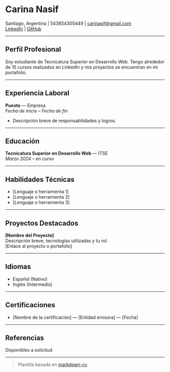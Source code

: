 # Carina Nasif

Santiago, Argentina | 543854305449 | carinasif@gmail.com  
[LinkedIn](https://www.linkedin.com/in/carinaalejandranasif) | [GitHub](https://github.com/Cary40)

---

## Perfil Profesional

Soy estudiante de Tecnicatura Superior en Desarrollo Web. Tengo alrededor de 15 cursos realizados en LinkedIn y mis proyectos se encuentran en mi portafolio.

---

## Experiencia Laboral

**Puesto** — Empresa  
_Fecha de inicio – Fecha de fin_  
- Descripción breve de responsabilidades y logros.

---

## Educación

**Tecnicatura Superior en Desarrollo Web** — ITSE  
_Marzo 2024 – en curso_

---

## Habilidades Técnicas

- [Lenguaje o herramienta 1]
- [Lenguaje o herramienta 2]
- [Lenguaje o herramienta 3]

---

## Proyectos Destacados

**[Nombre del Proyecto]**  
Descripción breve, tecnologías utilizadas y tu rol.  
[Enlace al proyecto o portafolio]

---

## Idiomas

- Español (Nativo)
- Inglés (Intermedio)

---

## Certificaciones

- [Nombre de la certificación] — [Entidad emisora] — [Fecha]

---

## Referencias

Disponibles a solicitud.

---

> Plantilla basada en [markdown-cv](https://elipapa.github.io/markdown-cv/).